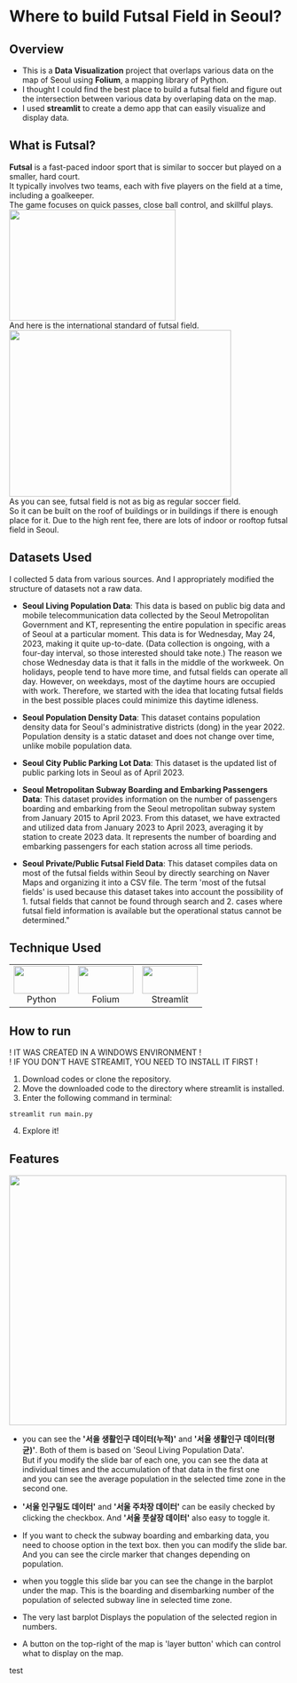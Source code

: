 # Where to build Futsal Field in Seoul?

## Overview
- This is a **Data Visualization** project that overlaps various data on the map of Seoul using **Folium**, a mapping library of Python.  
- I thought I could find the best place to build a futsal field and figure out the intersection between various data by overlaping data on the map.
- I used **streamlit** to create a demo app that can easily visualize and display data.
  
## What is Futsal?
**Futsal** is a fast-paced indoor sport that is similar to soccer but played on a smaller, hard court.   
It typically involves two teams, each with five players on the field at a time, including a goalkeeper.   
The game focuses on quick passes, close ball control, and skillful plays.     
<img src="https://github.com/miniwa00/Where-to-build-Futsal-Field/assets/47784464/0a95b61b-89c5-4a67-a063-18fa1b234989" width=300, height=200/>  
And here is the international standard of futsal field.  
<img src="https://github.com/miniwa00/Where-to-build-Futsal-Field/assets/47784464/097458c4-2eff-4bf5-9232-68ccb03d9b1d" width=400, height=300/>  
As you can see, futsal field is not as big as regular soccer field.   
So it can be built on the roof of buildings or in buildings if there is enough place for it.
Due to the high rent fee, there are lots of indoor or rooftop futsal field in Seoul.  
## Datasets Used
I collected 5 data from various sources. And I appropriately modified the structure of datasets not a raw data. 

- **Seoul Living Population Data**: This data is based on public big data and mobile telecommunication data collected by the Seoul Metropolitan Government and KT, representing the entire population in specific areas of Seoul at a particular moment. This data is for Wednesday, May 24, 2023, making it quite up-to-date. (Data collection is ongoing, with a four-day interval, so those interested should take note.)
The reason we chose Wednesday data is that it falls in the middle of the workweek. On holidays, people tend to have more time, and futsal fields can operate all day. However, on weekdays, most of the daytime hours are occupied with work. Therefore, we started with the idea that locating futsal fields in the best possible places could minimize this daytime idleness.

- **Seoul Population Density Data**: This dataset contains population density data for Seoul's administrative districts (dong) in the year 2022. Population density is a static dataset and does not change over time, unlike mobile population data.

- **Seoul City Public Parking Lot Data**: This dataset is the updated list of public parking lots in Seoul as of April 2023.

- **Seoul Metropolitan Subway Boarding and Embarking Passengers Data**: This dataset provides information on the number of passengers boarding and embarking from the Seoul metropolitan subway system from January 2015 to April 2023. From this dataset, we have extracted and utilized data from January 2023 to April 2023, averaging it by station to create 2023 data. It represents the number of boarding and embarking passengers for each station across all time periods.

- **Seoul Private/Public Futsal Field Data**: This dataset compiles data on most of the futsal fields within Seoul by directly searching on Naver Maps and organizing it into a CSV file. The term 'most of the futsal fields' is used because this dataset takes into account the possibility of 1. futsal fields that cannot be found through search and 2. cases where futsal field information is available but the operational status cannot be determined."

## Technique Used
<table>
<tbody>
    <tr>
        <td>
            <div align="center"><img src="https://github.com/miniwa00/Urban-Sport-Field-Keyword-Analysis/assets/47784464/f8ac5984-af72-4233-9045-08df71a7cbf4" width="100" height="50"/> 
            <br>Python</br></div>
        </td>
        <td>
            <div align="center"><img src="https://github.com/miniwa00/Where-to-build-Futsal-Field/assets/47784464/44ed302d-42a0-409e-b600-75fdf17f5f23" width="100" height="50"/> 
        <br>Folium</br></div>
        </td>
        <td>
            <div align="center"><img src="https://github.com/miniwa00/Where-to-build-Futsal-Field/assets/47784464/416bb3a3-53e2-42b6-a022-563845fca3dc" width="100" height="50"/> 
            <br>Streamlit</br></div>
        </td>
</tbody>
</table>

## How to run
! IT WAS CREATED IN A WINDOWS ENVIRONMENT !  
! IF YOU DON'T HAVE STREAMIT, YOU NEED TO INSTALL IT FIRST !

1. Download codes or clone the repository.
2. Move the downloaded code to the directory where streamlit is installed.
3. Enter the following command in terminal:
```
streamlit run main.py
```
4. Explore it!

## Features
<img src="https://github.com/miniwa00/Where-to-build-Futsal-Field/assets/47784464/6d675c77-d2d0-404b-a2e6-6b1820412d7d" width=500, height=450/>      

- you can see the **'서을 생활인구 데이터(누적)'** and **'서울 생활인구 데이터(평균)'**. Both of them is based on 'Seoul Living Population Data'.  
But if you modify the slide bar of each one, you can see the data at individual times and the accumulation of that data in the first one  
and you can see the average population in the selected time zone in the second one.

- **'서울 인구밀도 데이터'** and **'서울 주차장 데이터'** can be easily checked by clicking the checkbox.
  And **'서울 풋살장 데이터'** also easy to toggle it.

- If you want to check the subway boarding and embarking data, you need to choose option in the text box.
  then you can modify the slide bar.
  And you can see the circle marker that changes depending on population.

- when you toggle this slide bar you can see the change in the barplot under the map.
  This is the boarding and disembarking number of the population of selected subway line in selected time zone.

- The very last barplot Displays the population of the selected region in numbers.

- A button on the top-right of the map is 'layer button' which can control what to display on the map.

test